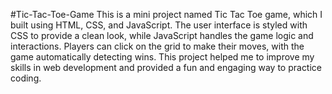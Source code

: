 #Tic-Tac-Toe-Game
This is a mini project named Tic Tac Toe game, which I built using HTML, CSS, and JavaScript. The user interface is styled with CSS to provide a clean look, while JavaScript handles the game logic and interactions. Players can click on the grid to make their moves, with the game automatically detecting wins. This project helped me to improve my skills in web development and provided a fun and engaging way to practice coding.
